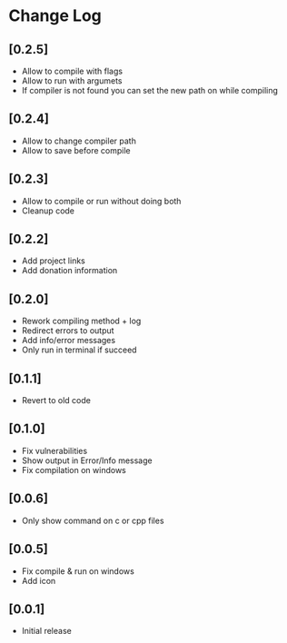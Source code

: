 # Change Log

## [0.2.5]
- Allow to compile with flags
- Allow to run with argumets
- If compiler is not found you can set the new path on while compiling

## [0.2.4]
- Allow to change compiler path
- Allow to save before compile

## [0.2.3]
- Allow to compile or run without doing both
- Cleanup code

## [0.2.2]
- Add project links
- Add donation information

## [0.2.0]
- Rework compiling method + log
- Redirect errors to output
- Add info/error messages
- Only run in terminal if succeed

## [0.1.1]
- Revert to old code

## [0.1.0]
- Fix vulnerabilities
- Show output in Error/Info message
- Fix compilation on windows

## [0.0.6]
- Only show command on c or cpp files

## [0.0.5]
- Fix compile & run on windows
- Add icon

## [0.0.1]
- Initial release

